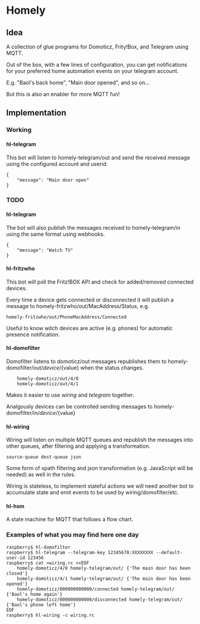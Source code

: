 # Homely

## Idea

A collection of glue programs for Domoticz, Frity!Box, and Telegram
using MQTT.

Out of the box, with a few lines of configuration, you can get
notifications for your preferred home automation events on your
telegram account.

E.g. "Baol's back home", "Main door opened", and so on...

But this is also an enabler for more MQTT fun!

## Implementation

### Working

#### hl-telegram

This bot will listen to homely-telegram/out and send the received
message using the configured account and userid.

    {
        "message": "Main door open"
    }

### TODO

#### hl-telegram

The bot will also publish the messages received to homely-telegram/in
using the same format using webhooks.

    {
        "message": "Watch TV"
    }


#### hl-fritzwho

This bot will poll the Fritz!BOX API and check for added/removed
connected devices.

Every time a device gets connected or disconnected it will publish a
message to homely-fritzwho/out/MacAddress/Status, e.g.

    homely-fritzwho/out/PhoneMacAddress/Connected

Useful to know witch devices are active (e.g. phones) for automatic
presence notification.

#### hl-domofilter

Domofilter listens to domoticz/out messages republishes them to
homely-domofilter/out/${device}/${value} when the status changes.

        homely-domoticz/out/4/0
        homely-domoticz/out/4/1

Makes it easier to use *wiring* and *telegram* together.

Analgously devices can be controlled sending messages to
homely-domofilter/in/${device}/${value}

#### hl-wiring

Wiring will listen on multiple MQTT queues and republish the messages
into other queues, after filtering and applying a transformation.

    source-queue dest-queue json

Some form of xpath filtering and json transformation (e.g. JavaScript
will be needed) as well in the rules.

Wiring is stateless, to implement stateful actions we will need
another bot to accumulate state and emit events to be used by
wiring/domofilter/etc.

#### hl-hsm

A state machine for MQTT that follows a flow chart.

### Examples of what you may find here one day


    raspberry$ hl-domofilter
    raspberry$ hl-telegram --telegram-key 12345678:XXXXXXXX --default-user-id 123456
    raspberry$ cat >wiring.rc <<EOF
        homely-domoticz/4/0 homely-telegram/out/ {'The main door has been closed'}
        homely-domoticz/4/1 homely-telegram/out/ {'The main door has been opened'}
        homely-domoticz/000000000000/connected homely-telegram/out/ {'Baol's home again'}
        homely-domoticz/000000000000/disconnected homely-telegram/out/ {'Baol's phone left home'}
    EOF
    raspberry$ hl-wiring -c wiring.rc
